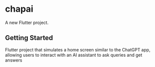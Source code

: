 # chapai

A new Flutter project.

## Getting Started

Flutter project that simulates a home screen similar to the ChatGPT app, allowing users to interact with an AI assistant to ask queries and get answers
